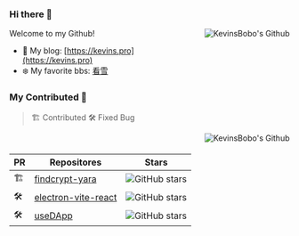 ### Hi there 👋

<img src="https://github-readme-stats-mu-orpin.vercel.app/api?username=kevinsbobo&show_icons=true&icon_color=1E90FF&text_color=696969&bg_color=ffffff&include_all_commits=true&hide=issues&custom_title=My%20Github%20Status%20%28include%20private%20contributions%29" align="right" alt="KevinsBobo's Github" style="margin-bottom: 20px;"/>

Welcome to my Github!

- 🚀 My blog: [https://kevins.pro](https://kevins.pro)
- ❄️ My favorite bbs: [看雪](https://bbs.kanxue.com/homepage-751258.htm)

### My Contributed 🌱

> 🏗️ Contributed 🛠️ Fixed Bug

<img src="https://github-readme-stats-mu-orpin.vercel.app/api/top-langs/?username=kevinsbobo&layout=compact&hide=Roff,css,html,PHP" align="right" alt="KevinsBobo's Github" style="margin-bottom: 20px;"/>

| PR | Repositores | Stars |
| ---- | ---- | ---- |
| 🏗️ | [findcrypt-yara](https://github.com/polymorf/findcrypt-yara) | ![GitHub stars](https://img.shields.io/github/stars/polymorf/findcrypt-yara?color=1E90FF) |
| 🛠️ | [electron-vite-react](https://github.com/electron-vite/electron-vite-react) | ![GitHub stars](https://img.shields.io/github/stars/caoxiemeihao/vite-react-electron?color=1E90FF) |
| 🛠️ | [useDApp](https://github.com/TrueFiEng/useDApp) | ![GitHub stars](https://img.shields.io/github/stars/TrueFiEng/useDApp?color=1E90FF) |


<!--
- 🔭 I’m currently working on ...
- 🌱 I’m currently learning ...
- 👯 I’m looking to collaborate on ...
- 🤔 I’m looking for help with ...
- 💬 Ask me about ...
- 📫 How to reach me: ...
- 😄 Pronouns: ...
- ⚡ Fun fact: ...
-->
